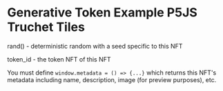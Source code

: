 # Generative Token Example P5JS Truchet Tiles

rand() - deterministic random with a seed specific to this NFT

token_id - the token NFT of this NFT

You must define ```window.metadata = () => {...}``` which returns this NFT's metadata including name, description, image (for preview purposes), etc.
